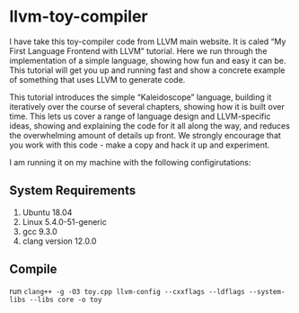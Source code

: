llvm-toy-compiler
==

I have take this toy-compiler code from LLVM main website. It is caled “My First Language Frontend with LLVM” tutorial. Here we run through the implementation of a simple language, showing how fun and easy it can be. This tutorial will get you up and running fast and show a concrete example of something that uses LLVM to generate code.

This tutorial introduces the simple “Kaleidoscope” language, building it iteratively over the course of several chapters, showing how it is built over time. This lets us cover a range of language design and LLVM-specific ideas, showing and explaining the code for it all along the way, and reduces the overwhelming amount of details up front. We strongly encourage that you work with this code - make a copy and hack it up and experiment.


I am running it on my machine with the following configirutations:
## System Requirements

1. Ubuntu 18.04
2. Linux 5.4.0-51-generic
3. gcc 9.3.0
4. clang version 12.0.0

## Compile

run `clang++ -g -O3 toy.cpp llvm-config --cxxflags --ldflags --system-libs --libs core -o toy` 

